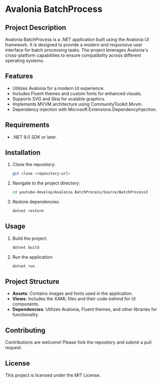 # Avalonia BatchProcess

## Project Description
Avalonia BatchProcess is a .NET application built using the Avalonia UI framework. It is designed to provide a modern and responsive user interface for batch processing tasks. The project leverages Avalonia's cross-platform capabilities to ensure compatibility across different operating systems.

## Features
- Utilizes Avalonia for a modern UI experience.
- Includes Fluent themes and custom fonts for enhanced visuals.
- Supports SVG and Skia for scalable graphics.
- Implements MVVM architecture using CommunityToolkit.Mvvm.
- Dependency injection with Microsoft.Extensions.DependencyInjection.

## Requirements
- .NET 9.0 SDK or later.

## Installation
1. Clone the repository:
   ```bash
   git clone <repository-url>
   ```
2. Navigate to the project directory:
   ```bash
   cd youtube-develop/Avalonia BatchProcess/Source/BatchProcess3
   ```
3. Restore dependencies:
   ```bash
   dotnet restore
   ```

## Usage
1. Build the project:
   ```bash
   dotnet build
   ```
2. Run the application:
   ```bash
   dotnet run
   ```

## Project Structure
- **Assets**: Contains images and fonts used in the application.
- **Views**: Includes the XAML files and their code-behind for UI components.
- **Dependencies**: Utilizes Avalonia, Fluent themes, and other libraries for functionality.

## Contributing
Contributions are welcome! Please fork the repository and submit a pull request.

## License
This project is licensed under the MIT License.